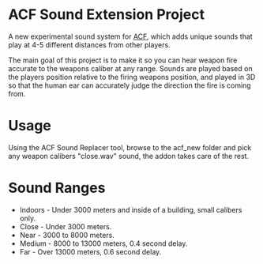 # ACF Sound Extension Project
A new experimental sound system for [ACF](https://github.com/nrlulz/ACF), which adds unique sounds that play at 4-5 different distances from other players.

The main goal of this project is to make it so you can hear weapon fire accurate to the weapons caliber at any range. 
Sounds are played based on the players position relative to the firing weapons position, and played in 3D so that the human ear can accurately judge the direction the fire is coming from.

# Usage
Using the ACF Sound Replacer tool, browse to the acf_new folder and pick any weapon calibers "close.wav" sound, the addon takes care of the rest.

# Sound Ranges
* Indoors - Under 3000 meters and inside of a building, small calibers only.
* Close - Under 3000 meters.
* Near - 3000 to 8000 meters.
* Medium - 8000 to 13000 meters, 0.4 second delay.
* Far - Over 13000 meters, 0.6 second delay.
